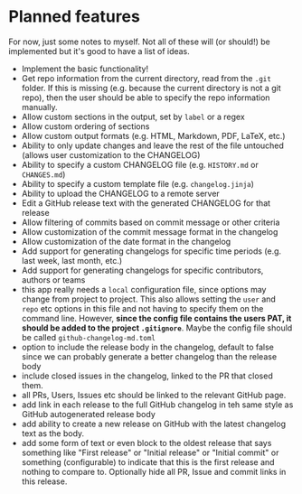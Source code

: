 # Planned features

For now, just some notes to myself. Not all of these will (or should!) be
implemented but it's good to have a list of ideas.

- Implement the basic functionality!
- Get repo information from the current directory, read from the `.git` folder.
  If this is missing (e.g. because the current directory is not a git repo),
  then the user should be able to specify the repo information manually.
- Allow custom sections in the output, set by `label` or a regex
- Allow custom ordering of sections
- Allow custom output formats (e.g. HTML, Markdown, PDF, LaTeX, etc.)
- Ability to only update changes and leave the rest of the file untouched
  (allows user customization to the CHANGELOG)
- Ability to specify a custom CHANGELOG file (e.g. `HISTORY.md` or `CHANGES.md`)
- Ability to specify a custom template file (e.g. `changelog.jinja`)
- Ability to upload the CHANGELOG to a remote server
- Edit a GitHub release text with the generated CHANGELOG for that release
- Allow filtering of commits based on commit message or other criteria
- Allow customization of the commit message format in the changelog
- Allow customization of the date format in the changelog
- Add support for generating changelogs for specific time periods (e.g. last
  week, last month, etc.)
- Add support for generating changelogs for specific contributors, authors or
  teams
- this app really needs a `local` configuration file, since options may change
  from project to project. This also allows setting the `user` and `repo` etc
  options in this file and not having to specify them on the command line.
  However, **since the config file contains the users PAT, it should be added to
  the project `.gitignore`**. Maybe the config file should be called
  `github-changelog-md.toml`
- option to include the release body in the changelog, default to false since we
  can probably generate a better changelog than the release body
- include closed issues in the changelog, linked to the PR that closed them.
- all PRs, Users, Issues etc should be linked to the relevant GitHub page.
- add link in each release to the full GitHub changelog in teh same style as
  GitHub autogenerated release body
- add ability to create a new release on GitHub with the latest changelog text
  as the body.
- add some form of text or even block to the oldest release that says something
  like "First release" or "Initial release" or "Initial commit" or something
  (configurable) to indicate that this is the first release and nothing to
  compare to. Optionally hide all PR, Issue and commit links in this release.
